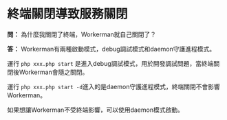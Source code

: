 # 終端關閉導致服務關閉
**問：**
為什麼我關閉了終端，Workerman就自己關閉了？

**答：**
Workerman有兩種啟動模式，debug調試模式和daemon守護進程模式。

運行 ```php xxx.php start``` 是進入debug調試模式，用於開發調試問題，當終端關閉後Workerman會隨之關閉。

運行 ```php xxx.php start -d```進入的是daemon守護進程模式，終端關閉不會影響Workerman。

如果想讓Workerman不受終端影響，可以使用daemon模式啟動。
